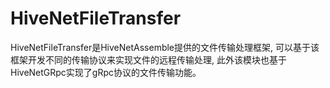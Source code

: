 # HiveNetFileTransfer

HiveNetFileTransfer是HiveNetAssemble提供的文件传输处理框架, 可以基于该框架开发不同的传输协议来实现文件的远程传输处理, 此外该模块也基于HiveNetGRpc实现了gRpc协议的文件传输功能。

